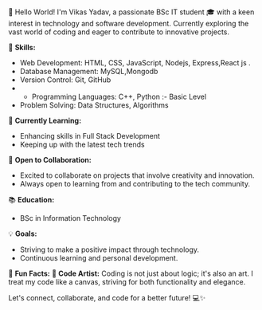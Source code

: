 👋 Hello World! I'm Vikas Yadav, a passionate BSc IT student 🎓 with a keen interest in technology and software development. Currently exploring the vast world of coding and eager to contribute to innovative projects.

🚀 **Skills:**
- Web Development: HTML, CSS, JavaScript, Nodejs, Express,React js .
- Database Management: MySQL,Mongodb
- Version Control: Git, GitHub
- - Programming Languages: C++, Python :- Basic Level
- Problem Solving: Data Structures, Algorithms


🌱 **Currently Learning:**
- Enhancing skills in Full Stack Development
- Keeping up with the latest tech trends

🤝 **Open to Collaboration:**
- Excited to collaborate on projects that involve creativity and innovation.
- Always open to learning from and contributing to the tech community.


📚 **Education:**
- BSc in Information Technology 


💡 **Goals:**
- Striving to make a positive impact through technology.
- Continuous learning and personal development.

🎯 **Fun Facts:**
🎨 **Code Artist:** Coding is not just about logic; it's also an art. I treat my code like a canvas, striving for both functionality and elegance.

Let's connect, collaborate, and code for a better future! 💻✨
